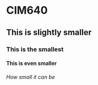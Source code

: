 # CIM640

## This is slightly smaller

### This is the smallest

#### This is even smaller




###### How small it can be